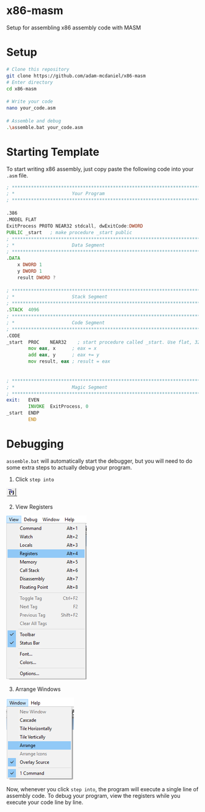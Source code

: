 # x86-masm
Setup for assembling x86 assembly code with MASM

# Setup

```bash
# Clone this repository
git clone https://github.com/adam-mcdaniel/x86-masm
# Enter directory
cd x86-masm

# Write your code
nano your_code.asm

# Assemble and debug
.\assemble.bat your_code.asm
```

# Starting Template

To start writing x86 assembly, just copy paste the following code into your `.asm` file.

```asm
; ***********************************************************************
; *                     Your Program                                 
; ***********************************************************************

.386
.MODEL FLAT
ExitProcess PROTO NEAR32 stdcall, dwExitCode:DWORD
PUBLIC _start   ; make procedure _start public
; ***********************************************************************
; *                     Data Segment                                 
; ***********************************************************************
.DATA
	x DWORD 1
	y DWORD 1
	result DWORD ?

; ***********************************************************************
; *                     Stack Segment                                 
; ***********************************************************************
.STACK  4096
; ***********************************************************************
; *                     Code Segment                                  
; ***********************************************************************
.CODE
_start  PROC    NEAR32    ; start procedure called _start. Use flat, 32-bit address memory model
        mov eax, x      ; eax = x
        add eax, y      ; eax += y
        mov result, eax ; result = eax


; ***********************************************************************
; *                     Magic Segment                                  
; ***********************************************************************
exit:   EVEN
        INVOKE  ExitProcess, 0
_start  ENDP
        END
```

# Debugging

`assemble.bat` will automatically start the debugger, but you will need to do some extra steps to actually debug your program.

1. Click `step into`

![Step Into](step_into.png)

2. View Registers

![View Registers](view_registers.png)

3. Arrange Windows

![Arrange Windows](arrange_windows.png)

Now, whenever you click `step into`, the program will execute a single line of assembly code. To debug your program, view the registers while you execute your code line by line.